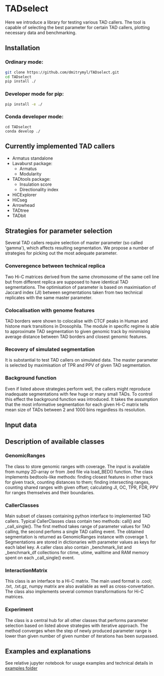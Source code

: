 # TADselect
Here we introduce a library for testing various TAD callers. The tool is capable of selecting the best parameter for certain TAD callers, plotting necessary data and benchmarking.

## Installation
### Ordinary mode:
```bash
git clone https://github.com/dmitrymyl/TADselect.git
cd TADselect
pip install ./
```
### Developer mode for pip:
```bash
pip install -e ./
```
### Conda developer mode:
```
cd TADselect
conda develop ./
```
## Currently implemented TAD callers
* Armatus standalone
* Lavaburst package:
    * Armatus
    * Modularity
* TADtools package:
    * Insulation score
    * Directionality index
* HiCExplorer
* HiCseg
* Arrowhead
* TADtree
* TADbit

## Strategies for parameter selection
Several TAD callers require selection of master parameter (so called 'gamma'), which affects resulting segmentation. We propose a number of strategies for picking out the most adequate parameter.

### Converegence between technical replica
Two Hi-C matrices derived from the same chromosome of the same cell line but from different replica are supposed to have identical TAD segmentations. The optimisation of parameter is based on maximisation of Jaccard index (JI) between segmentations taken from two technical replicates with the same master parameter.

### Colocalisation with genome features
TAD borders were shown to colocalise with CTCF peaks in Human and histone mark transitions in Drosophila. The module in specific regime is able to approximate TAD segmentation to given genomic track by minimising average distance between TAD borders and closest genomic features.

### Recovery of simulated segmentation
It is substantial to test TAD callers on simulated data. The master parameter is selected by maximisation of TPR and PPV of given TAD segmentation.

### Background function
Even if listed above strategies perform well, the callers might reproduce inadequate segmentations with few huge or many small TADs. To control this effect the background function was introduced. It takes the assumption that the most informative segmentation for each given Hi-C matrix tells mean size of TADs between 2 and 1000 bins regardless its resolution.

## Input data

## Description of available classes

### GenomicRanges
The class to store genomic ranges with coverage. The input is available from numpy 2D-array or from .bed file via load_BED() function. The class implements bedtools-like methods: finding closest features in other track for given track, counting distances to them; finding intersecting ranges, counting shared ranges with given offset; calculating JI, OC, TPR, FDR, PPV for ranges themselves and their boundaries.

### CallerClasses
Main subset of classes containing python interface to implemented TAD callers. Typical CallerClasses class contain two methods: call() and \_call_single(). The first method takes range of parameter values for TAD calling, the second perfoms a single TAD calling event. The obtained segmentation is returned as GenomicRanges instance with coverage 1. Segmentations are stored in dictionaries with parameter values as keys for each label key. A caller class also contain \_benchmark_list and \_benchmark_df collections for ctime, utime, walltime and RAM memory spent on each \_call_single() event.

### InteractionMatrix
This class is an interface to a Hi-C matrix. The main used format is .cool; .txt, .txt.gz, numpy matrix are also available as well as cross-convertation. The class also implements several common transformations for Hi-C matrices.

### Experiment
The class is a central hub for all other classes that performs parameter selection based on listed above strategies with iterative approach. The method converges when the step of newly produced parameter range is lower than given number of given number of iterations has been surpassed.

## Examples and explanations
See relative jupyter notebook for usage examples and technical details in [examples folder](https://github.com/dmitrymyl/TADselect/tree/master/examples)
